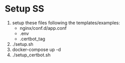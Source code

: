 # Setup SS

1. setup these files following the templates/examples:
    - nginx/conf.d/app.conf
    - .env
    - .certbot_tag
2. ./setup.sh
3. docker-compose up -d
4. ./setup_certbot.sh